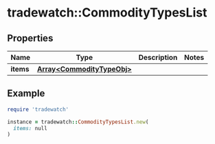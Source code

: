 # tradewatch::CommodityTypesList

## Properties

| Name | Type | Description | Notes |
| ---- | ---- | ----------- | ----- |
| **items** | [**Array&lt;CommodityTypeObj&gt;**](CommodityTypeObj.md) |  |  |

## Example

```ruby
require 'tradewatch'

instance = tradewatch::CommodityTypesList.new(
  items: null
)
```

